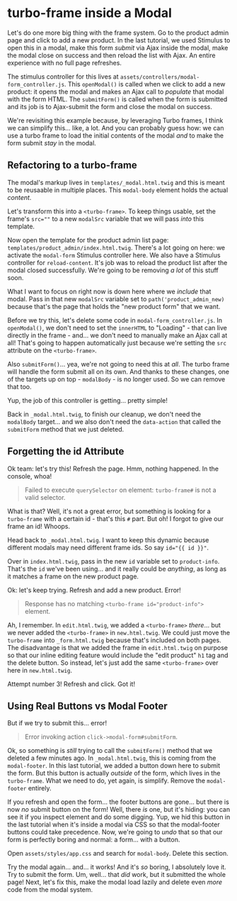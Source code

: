 # turbo-frame inside a Modal

Let's do one more big thing with the frame system. Go to the product admin page and
click to add a new product. In the last tutorial, we used Stimulus to open this in
a modal, make this form *submit* via Ajax inside the modal, make the modal close
on success and then reload the list with Ajax. An entire experience with no
full page refreshes.

The stimulus controller for this lives at
`assets/controllers/modal-form_controller.js`. This `openModal()` is called when
we click to add a new product: it opens the modal and makes an Ajax call to
*populate* that modal with the form HTML. The `submitForm()` is called when the
form is submitted and its job is to Ajax-submit the form and close the modal
on success.

We're revisiting this example because, by leveraging Turbo frames, I think we can
simplify this... like, a lot. And you can probably guess how: we can use a turbo
frame to load the initial contents of the modal *and* to make the form submit
*stay* in the modal.

## Refactoring to a turbo-frame

The modal's markup lives in `templates/_modal.html.twig` and this is meant to
be reusaable in multiple places. This `modal-body` element holds the actual
*content*.

Let's transform this into a `<turbo-frame>`. To keep things usable, set the frame's
`src=""` to a new `modalSrc` variable that we will pass *into* this template.

Now open the template for the product admin list page:
`templates/product_admin/index.html.twig`. There's a lot going on here: we activate
the `modal-form` Stimulus controller here. We also have a Stimulus controller for
`reload-content`. It's job was to reload the product list after the modal
closed successfully. We're going to be removing *a lot* of this stuff soon.

What I want to focus on right now is down here where we *include* that modal.
Pass in that new `modalSrc` variable set to `path('product_admin_new)`
because that's the page that holds the "new product form" that we want.

Before we try this, let's delete some code in `modal-form_controller.js`. In
`openModal()`, we don't need to set the `innerHTML` to "Loading" - that can live
directly in the frame - and... we don't need to manually make an Ajax call at all!
That's going to happen automatically just because we're setting the `src` attribute
on the `<turbo-frame>`.

Also `submitForm()`... yea, we're not going to need this at *all*. The turbo frame
will handle the form submit all on its own. And thanks to these changes, one of the
targets up on top - `modalBody` - is no longer used. So we can remove that too.

Yup, the job of this controller is getting... pretty simple!

Back in `_modal.html.twig`, to finish our cleanup, we don't need the `modalBody`
target... and we also don't need the `data-action` that called the `submitForm`
method that we just deleted.

## Forgetting the id Attribute

Ok team: let's try this! Refresh the page. Hmm, nothing happened. In the console,
whoa!

> Failed to execute `querySelector` on element: `turbo-frame#` is not a valid
> selector.

What is that? Well, it's not a great error, but something is looking for a
`turbo-frame` with a certain id - that's this `#` part. But oh! I forgot to give
our frame an id! Whoops.

Head back to `_modal.html.twig`. I want to keep this dynamic because different
modals may need different frame ids. So say `id="{{ id }}"`.

Over in `index.html.twig`, pass in the new `id` variable set to `product-info`.
That's the `id` we've been using... and it really could be *anything*, as long
as it matches a frame on the new product page.

Ok: let's keep trying. Refresh and add a new product. Error!

> Response has no matching `<turbo-frame id="product-info">` element.

Ah, I remember. In `edit.html.twig`, we added a `<turbo-frame>` *there*... but
we never added the `<turbo-frame>` in `new.html.twig`. We could just move the
`turbo-frame` into `_form.html.twig` because that's included on both pages. The
disadvantage is that we added the frame in `edit.html.twig` on purpose so that our
inline editing feature would include the "edit product" `h1` tag and the delete
button. So instead, let's just add the same `<turbo-frame>` over here in
`new.html.twig`.

Attempt number 3! Refresh and click. Got it!

## Using Real Buttons vs Modal Footer

But if we try to submit this... error!

> Error invoking action `click->modal-form#submitForm`.

Ok, so something is *still* trying to call the `submitForm()` method that we
deleted a few minutes ago. In `_modal.html.twig`, this is coming from the
`modal-footer`. In this last tutorial, we added a button down here to submit
the form. But this button is actually *outside* of the form, which lives in
the `turbo-frame`. What we need to do, yet again, is simplify. Remove the
`modal-footer` entirely.

If you refresh and open the form... the footer buttons are gone... but there is now
*no* submit button on the form! Well, there *is* one, but it's hiding: you can
see it if you inspect element and do some digging. Yup, we hid this button in
the last tutorial when it's inside a modal via CSS so that the modal-footer buttons
could take precedence. Now, we're going to *undo* that so that our form is perfectly
boring and normal: a form... with a button.

Open `assets/styles/app.css` and search for `modal-body`. Delete this section.

Try the modal again... and... it works! And it's *so* boring, I absolutely
love it. Try to submit the form. Um, well... that *did* work, but it submitted
the whole page! Next, let's fix this, make the modal load lazily and delete even
*more* code from the modal system.
